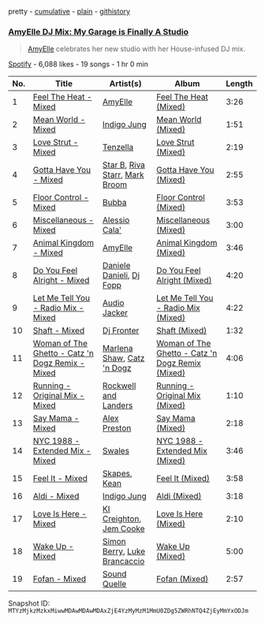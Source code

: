 pretty - [cumulative](/playlists/cumulative/37i9dQZF1DXe30kLtifvte.md) - [plain](/playlists/plain/37i9dQZF1DXe30kLtifvte) - [githistory](https://github.githistory.xyz/mackorone/spotify-playlist-archive/blob/main/playlists/plain/37i9dQZF1DXe30kLtifvte)

### [AmyElle DJ Mix: My Garage is Finally A Studio](https://open.spotify.com/playlist/37i9dQZF1DXe30kLtifvte)

> <a href="spotify:artist:1z1V8o4cq5VNtAU05T2q4W">AmyElle</a> celebrates her new studio with her House\-infused DJ mix.

[Spotify](https://open.spotify.com/user/spotify) - 6,088 likes - 19 songs - 1 hr 0 min

| No. | Title | Artist(s) | Album | Length |
|---|---|---|---|---|
| 1 | [Feel The Heat \- Mixed](https://open.spotify.com/track/7DXphNnKjYGnDGG5EkZbaG) | [AmyElle](https://open.spotify.com/artist/1z1V8o4cq5VNtAU05T2q4W) | [Feel The Heat \(Mixed\)](https://open.spotify.com/album/1YLEysAtoziFj6wq2Q2uj1) | 3:26 |
| 2 | [Mean World \- Mixed](https://open.spotify.com/track/3FE08Y50qxJQ79tRIgXN7I) | [Indigo Jung](https://open.spotify.com/artist/0Az3BmWqsJDMR78fdr0ExN) | [Mean World \(Mixed\)](https://open.spotify.com/album/0ouMSbUus0MTJa80NY6Rac) | 1:51 |
| 3 | [Love Strut \- Mixed](https://open.spotify.com/track/0NLiAsmQ31O2elTQGsAD7z) | [Tenzella](https://open.spotify.com/artist/3CyQmSqQ54BXTXWNfSWeob) | [Love Strut \(Mixed\)](https://open.spotify.com/album/2eGOdWt2zKr9HCNwgZ6Sac) | 2:19 |
| 4 | [Gotta Have You \- Mixed](https://open.spotify.com/track/65NYPxAzzdCVE2xGx7oEVZ) | [Star B](https://open.spotify.com/artist/6VsJbZqteZahl2iEzvnClt), [Riva Starr](https://open.spotify.com/artist/1TRFAJu3Cw64APToZaGk9D), [Mark Broom](https://open.spotify.com/artist/56HBXB2JoYhf04oMeko90l) | [Gotta Have You \(Mixed\)](https://open.spotify.com/album/1vYswsXTl2VRkLq7Fj7Uiu) | 2:55 |
| 5 | [Floor Control \- Mixed](https://open.spotify.com/track/3nZnvuN1mlAeoYBrPSQ0nV) | [Bubba](https://open.spotify.com/artist/32DwHSgwIkq0ZFIpjxpu9c) | [Floor Control \(Mixed\)](https://open.spotify.com/album/3EAQEOKjQvIFOG0KTnO3sd) | 3:53 |
| 6 | [Miscellaneous \- Mixed](https://open.spotify.com/track/2xRzTnwu7LRuPqSnVChVZe) | [Alessio Cala'](https://open.spotify.com/artist/4AP7JhKdZAguEjw84OlM9b) | [Miscellaneous \(Mixed\)](https://open.spotify.com/album/26qhFi6MJAVDu3ybSIR9Nr) | 3:00 |
| 7 | [Animal Kingdom \- Mixed](https://open.spotify.com/track/32AutbPir1CMLqCpWCbidw) | [AmyElle](https://open.spotify.com/artist/1z1V8o4cq5VNtAU05T2q4W) | [Animal Kingdom \(Mixed\)](https://open.spotify.com/album/6PzFzizFkz3GngksE01DQJ) | 3:46 |
| 8 | [Do You Feel Alright \- Mixed](https://open.spotify.com/track/5a8iU72dlxx8BNCBrRIMGf) | [Daniele Danieli](https://open.spotify.com/artist/23MZ3ueLKTQb2CHCe6fRiV), [Dj Fopp](https://open.spotify.com/artist/0Ik6UxWO96F8r1DGqLz6A9) | [Do You Feel Alright \(Mixed\)](https://open.spotify.com/album/2nhPmglt13JcPRzxr8GgAZ) | 4:20 |
| 9 | [Let Me Tell You \- Radio Mix \- Mixed](https://open.spotify.com/track/66IIyoMFw8q16sEPIIGe3X) | [Audio Jacker](https://open.spotify.com/artist/7F3GTgmyFCXZUJmUoIspZQ) | [Let Me Tell You \- Radio Mix \(Mixed\)](https://open.spotify.com/album/72MU8XSq2UdFqDCqICuamC) | 4:22 |
| 10 | [Shaft \- Mixed](https://open.spotify.com/track/5gr8DiZubRgmLr27J1gzw2) | [Dj Fronter](https://open.spotify.com/artist/4n0PBuUsK3WQlZRJnaQjr2) | [Shaft \(Mixed\)](https://open.spotify.com/album/2SPzo7HysCTRx16Srbrwz4) | 1:32 |
| 11 | [Woman of The Ghetto \- Catz 'n Dogz Remix \- Mixed](https://open.spotify.com/track/3ZBaLGsjmFgyY7edGZC0zL) | [Marlena Shaw](https://open.spotify.com/artist/0hirZ8kPPdM9pzXpoagB4w), [Catz 'n Dogz](https://open.spotify.com/artist/5tYqFEuFELxnJZgGmmsfSh) | [Woman of The Ghetto \- Catz 'n Dogz Remix \(Mixed\)](https://open.spotify.com/album/6t8zUiG1MKlom3AV8joBpL) | 4:06 |
| 12 | [Running \- Original Mix \- Mixed](https://open.spotify.com/track/2rWG8ItbGWFNWbQE6dcFdI) | [Rockwell and Landers](https://open.spotify.com/artist/7czXFahPlcRI3SAaWSuD6c) | [Running \- Original Mix \(Mixed\)](https://open.spotify.com/album/54zcg4GDo2dgmrbOpcaS1s) | 1:10 |
| 13 | [Say Mama \- Mixed](https://open.spotify.com/track/0IqeTZ5ciJVL6Je7ms2SMv) | [Alex Preston](https://open.spotify.com/artist/0f8HuVIxsHG6bnEZsz0RuD) | [Say Mama \(Mixed\)](https://open.spotify.com/album/5snA6eXGlkqty0qrMlA7NO) | 2:18 |
| 14 | [NYC 1988 \- Extended Mix \- Mixed](https://open.spotify.com/track/3WGB4A0T2sZbIBqv5TDWbY) | [Swales](https://open.spotify.com/artist/6XK8QXfi1PLT60pBkFeBy7) | [NYC 1988 \- Extended Mix \(Mixed\)](https://open.spotify.com/album/3YHvVSxesepU0HYNfamDKB) | 3:46 |
| 15 | [Feel It \- Mixed](https://open.spotify.com/track/2IT8dQIIY5Tu8D8kg8MQ0Z) | [Skapes](https://open.spotify.com/artist/4RdHsZecp3xAk5ktnJULkB), [Kean](https://open.spotify.com/artist/2wkAel5WXBF0XA75mVVWyO) | [Feel It \(Mixed\)](https://open.spotify.com/album/6yRXcBcpfiYWBPT6vUui2T) | 3:58 |
| 16 | [Aldi \- Mixed](https://open.spotify.com/track/2uCYMzVUm7CXNKKBRG2bNF) | [Indigo Jung](https://open.spotify.com/artist/0Az3BmWqsJDMR78fdr0ExN) | [Aldi \(Mixed\)](https://open.spotify.com/album/67nz20qEB5aGnXUvPES3k2) | 3:18 |
| 17 | [Love Is Here \- Mixed](https://open.spotify.com/track/3UabK8Vp8py5F4l8y42epg) | [KI Creighton](https://open.spotify.com/artist/54fZiNN8CtExTWCj5Gbeu4), [Jem Cooke](https://open.spotify.com/artist/0AkL5tzM3UsDlWak9E0OwH) | [Love Is Here \(Mixed\)](https://open.spotify.com/album/021rgPIrgHCngNbMS8a13R) | 2:10 |
| 18 | [Wake Up \- Mixed](https://open.spotify.com/track/7CjUPUAjWdfiD5Rqb5yUiq) | [Simon Berry](https://open.spotify.com/artist/6kcnXHswc37i4UuyoYKlUa), [Luke Brancaccio](https://open.spotify.com/artist/1Wtioib1IFtGZHOJEZCwqr) | [Wake Up \(Mixed\)](https://open.spotify.com/album/2MVZ47lWQXXb5MLySIQtai) | 5:00 |
| 19 | [Fofan \- Mixed](https://open.spotify.com/track/0t5lpzcR69TLjOOSCgGTSM) | [Sound Quelle](https://open.spotify.com/artist/5mdTuNl23tON1WlsVbvD18) | [Fofan \(Mixed\)](https://open.spotify.com/album/0zaHw6fsznjw747MccFFVS) | 2:57 |

Snapshot ID: `MTYzMjkzMzkxMiwwMDAwMDAwMDAxZjE4YzMyMzM1MmU0ZDg5ZWRhNTQ4ZjEyMmYxODJm`
